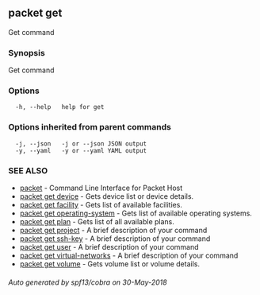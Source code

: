 ## packet get

Get command

### Synopsis

Get command

### Options

```
  -h, --help   help for get
```

### Options inherited from parent commands

```
  -j, --json   -j or --json JSON output
  -y, --yaml   -y or --yaml YAML output
```

### SEE ALSO

* [packet](packet.md)	 - Command Line Interface for Packet Host
* [packet get device](packet_get_device.md)	 - Gets device list or device details.
* [packet get facility](packet_get_facility.md)	 - Gets list of available facilities.
* [packet get operating-system](packet_get_operating-system.md)	 - Gets list of available operating systems.
* [packet get plan](packet_get_plan.md)	 - Gets list of all available plans.
* [packet get project](packet_get_project.md)	 - A brief description of your command
* [packet get ssh-key](packet_get_ssh-key.md)	 - A brief description of your command
* [packet get user](packet_get_user.md)	 - A brief description of your command
* [packet get virtual-networks](packet_get_virtual-networks.md)	 - A brief description of your command
* [packet get volume](packet_get_volume.md)	 - Gets volume list or volume details.

###### Auto generated by spf13/cobra on 30-May-2018
